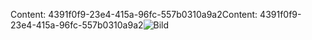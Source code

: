 <span data-ttu-id="34254-101">Content: 4391f0f9-23e4-415a-96fc-557b0310a9a2</span><span class="sxs-lookup"><span data-stu-id="34254-101">Content: 4391f0f9-23e4-415a-96fc-557b0310a9a2</span></span>![Bild](d04dbb62-0a39-492b-8ea7-2b0e40cb6569.png)
